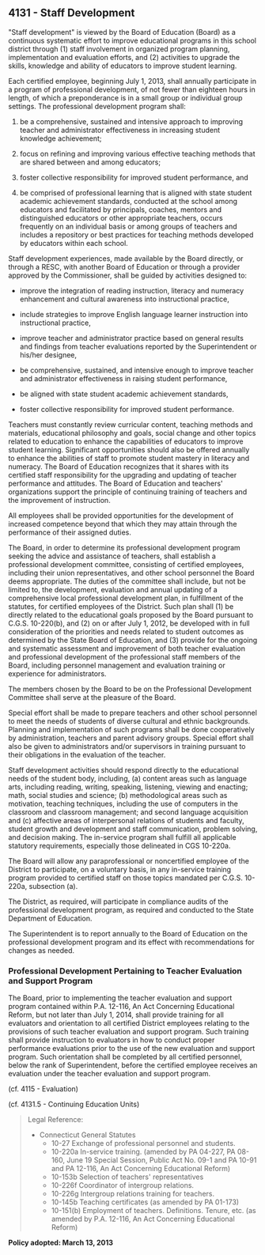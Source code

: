 ## 4131 - Staff Development

"Staff development" is viewed by the Board of Education (Board) as a continuous systematic effort to improve educational programs in this school district through (1) staff involvement in organized program planning, implementation and evaluation efforts, and (2) activities to upgrade the skills, knowledge and ability of educators to improve student learning.

Each certified employee, beginning July 1, 2013, shall annually participate in a program of professional development, of not fewer than eighteen hours in length, of which a preponderance is in a small group or individual group settings. The professional development program shall:

1.  be a comprehensive, sustained and intensive approach to improving teacher and administrator effectiveness in increasing student knowledge achievement;

2.  focus on refining and improving various effective teaching methods that are shared between and among educators;

3.  foster collective responsibility for improved student performance, and

4.  be comprised of professional learning that is aligned with state student academic achievement standards, conducted at the school among educators and facilitated by principals, coaches, mentors and distinguished educators or other appropriate teachers, occurs frequently on an individual basis or among groups of teachers and includes a repository or best practices for teaching methods developed by educators within each school.

Staff development experiences, made available by the Board directly, or through a RESC, with another Board of Education or through a provider approved by the Commissioner, shall be guided by activities designed to:

*  improve the integration of reading instruction, literacy and numeracy enhancement and cultural awareness into instructional practice,

*  include strategies to improve English language learner instruction into instructional practice,

*  improve teacher and administrator practice based on general results and findings from teacher evaluations reported by the Superintendent or his/her designee,

*  be comprehensive, sustained, and intensive enough to improve teacher and administrator effectiveness in raising student performance,

*  be aligned with state student academic achievement standards,

*  foster collective responsibility for improved student performance.

Teachers must constantly review curricular content, teaching methods and materials, educational philosophy and goals, social change and other topics related to education to enhance the capabilities of educators to improve student learning. Significant opportunities should also be offered annually to enhance the abilities of staff to promote student mastery in literacy and numeracy. The Board of Education recognizes that it shares with its certified staff responsibility for the upgrading and updating of teacher performance and attitudes. The Board of Education and teachers' organizations support the principle of continuing training of teachers and the improvement of instruction.

All employees shall be provided opportunities for the development of increased competence beyond that which they may attain through the performance of their assigned duties.

The Board, in order to determine its professional development program seeking the advice and assistance of teachers, shall establish a professional development committee, consisting of certified employees, including their union representatives, and other school personnel the Board deems appropriate.  The duties of the committee shall include, but not be limited to, the development, evaluation and annual updating of a comprehensive local professional development plan, in fulfillment of the statutes, for certified employees of the District.  Such plan shall (1) be directly related to the educational goals proposed by the Board pursuant to C.G.S. 10-220(b), and (2) on or after July 1, 2012, be developed with in full consideration of the priorities and needs related to student outcomes as determined by the State Board of Education, and (3) provide for the ongoing and systematic assessment and improvement of both teacher evaluation and professional development of the professional staff members of the Board, including personnel management and evaluation training or experience for administrators.

The members chosen by the Board to be on the Professional Development Committee shall serve at the pleasure of the Board.

Special effort shall be made to prepare teachers and other school personnel to meet the needs of students of diverse cultural and ethnic backgrounds. Planning and implementation of such programs shall be done cooperatively by administration, teachers and parent advisory groups.  Special effort shall also be given to administrators and/or supervisors in training pursuant to their obligations in the evaluation of the teacher.

Staff development activities should respond directly to the educational needs of the student body, including, (a) content areas such as language arts, including reading, writing, speaking, listening, viewing and enacting; math, social studies and science; (b) methodological areas such as motivation, teaching techniques, including the use of computers in the classroom and classroom management; and second language acquisition and (c) affective areas of interpersonal relations of students and faculty, student growth and development and staff communication, problem solving, and decision making.  The in-service program shall fulfill all applicable statutory requirements, especially those delineated in CGS 10-220a.

The Board will allow any paraprofessional or noncertified employee of the District to participate, on a voluntary basis, in any in-service training program provided to certified staff on those topics mandated per C.G.S. 10-220a, subsection (a).

The District, as required, will participate in compliance audits of the professional development program, as required and conducted to the State Department of Education.

The Superintendent is to report annually to the Board of Education on the professional development program and its effect with recommendations for changes as needed.

### Professional Development Pertaining to Teacher Evaluation and Support Program

The Board, prior to implementing the teacher evaluation and support program contained within P.A. 12-116, An Act Concerning Educational Reform, but not later than July 1, 2014, shall provide training for all evaluators and orientation to all certified District employees relating to the provisions of such teacher evaluation and support program. Such training shall provide instruction to evaluators in how to conduct proper performance evaluations prior to the use of the new evaluation and support program. Such orientation shall be completed by all certified personnel, below the rank of Superintendent, before the certified employee receives an evaluation under the teacher evaluation and support program.

(cf. 4115 - Evaluation)

(cf. 4131.5 - Continuing Education Units)

> Legal Reference: 
> 
> * Connecticut General Statutes
>   * 10-27 Exchange of professional personnel and students.
>   * 10-220a In-service training. (amended by PA 04-227, PA 08-160, June 19 Special Session, Public Act No. 09-1 and PA 10-91 and PA 12-116, An Act Concerning Educational Reform)
>   * 10-153b Selection of teachers' representatives
>   * 10-226f Coordinator of intergroup relations.
>   * 10-226g Intergroup relations training for teachers.
>   * 10-145b Teaching certificates (as amended by PA 01-173)
>   * 10-151(b) Employment of teachers. Definitions. Tenure, etc. (as amended by P.A. 12-116, An Act Concerning Educational Reform)

**Policy adopted:  March 13, 2013**

